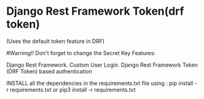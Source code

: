 # Django Rest Framework Token(drf token)

  (Uses the default token feature in DRF)

#Warning!! Don't forget to change the Secret Key 
Features:

  Django Rest Framework.
  Custom User Login.
  Django Rest Framework Token (DRF Token) based authentication

INSTALL all the dependencies in the requirements.txt file using  : 
  pip install -r requirements.txt
  or
  pip3 install -r requirements.txt
